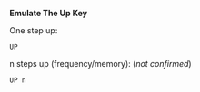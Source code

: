 __Emulate The Up Key__

One step up:

	UP

n steps up (frequency/memory): (*not confirmed*)

	UP n
	
